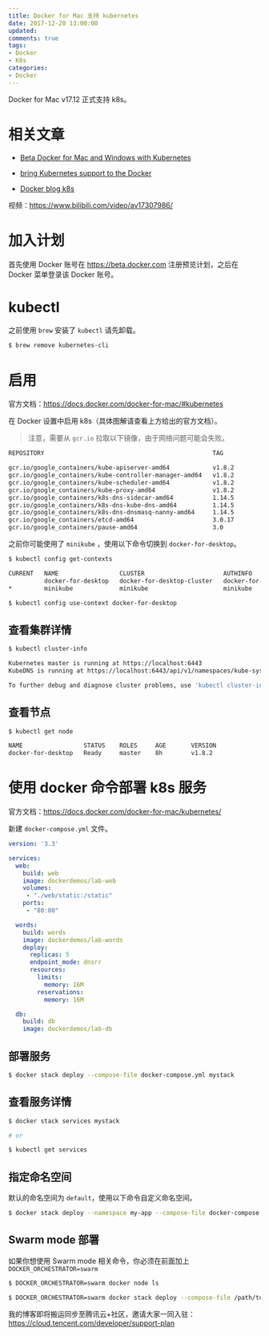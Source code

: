 ```yaml
---
title: Docker for Mac 支持 kubernetes
date: 2017-12-20 13:00:00
updated:
comments: true
tags:
- Docker
- K8s
categories:
- Docker
---
```


Docker for Mac v17.12 正式支持 k8s。

<!--more-->

# 相关文章

* [Beta Docker for Mac and Windows with Kubernetes](https://blog.docker.com/2017/10/docker-for-mac-and-windows-with-kubernetes-beta/)

* [bring Kubernetes support to the Docker](https://blog.docker.com/2017/10/kubernetes-docker-platform-and-moby-project/)

* [Docker blog k8s](https://blog.docker.com/tag/kubernetes/)

视频：https://www.bilibili.com/video/av17307986/

# 加入计划

首先使用 Docker 账号在 https://beta.docker.com 注册预览计划，之后在 Docker 菜单登录该 Docker 账号。

# kubectl

之前使用 `brew` 安装了 `kubectl` 请先卸载。

```bash
$ brew remove kubernetes-cli
```

# 启用

官方文档：https://docs.docker.com/docker-for-mac/#kubernetes

在 Docker 设置中启用 k8s（具体图解请查看上方给出的官方文档）。

>注意，需要从 `gcr.io` 拉取以下镜像，由于网络问题可能会失败。

```bash
REPOSITORY                                               TAG                                        IMAGE ID            CREATED             SIZE

gcr.io/google_containers/kube-apiserver-amd64            v1.8.2                                     6278a1092d08        7 weeks ago         194MB
gcr.io/google_containers/kube-controller-manager-amd64   v1.8.2                                     5eabb0eae58b        7 weeks ago         129MB
gcr.io/google_containers/kube-scheduler-amd64            v1.8.2                                     b48970f8473e        7 weeks ago         54.9MB
gcr.io/google_containers/kube-proxy-amd64                v1.8.2                                     88e2c85d3d02        7 weeks ago         93.1MB
gcr.io/google_containers/k8s-dns-sidecar-amd64           1.14.5                                     fed89e8b4248        2 months ago        41.8MB
gcr.io/google_containers/k8s-dns-kube-dns-amd64          1.14.5                                     512cd7425a73        2 months ago        49.4MB
gcr.io/google_containers/k8s-dns-dnsmasq-nanny-amd64     1.14.5                                     459944ce8cc4        2 months ago        41.4MB
gcr.io/google_containers/etcd-amd64                      3.0.17                                     243830dae7dd        9 months ago        169MB
gcr.io/google_containers/pause-amd64                     3.0                                        99e59f495ffa        19 months ago       747kB
```

之前你可能使用了 `minikube` ，使用以下命令切换到 `docker-for-desktop`。

```bash
$ kubectl config get-contexts

CURRENT   NAME                 CLUSTER                      AUTHINFO             NAMESPACE
          docker-for-desktop   docker-for-desktop-cluster   docker-for-desktop
*         minikube             minikube                     minikube

$ kubectl config use-context docker-for-desktop
```

## 查看集群详情

```bash
$ kubectl cluster-info

Kubernetes master is running at https://localhost:6443
KubeDNS is running at https://localhost:6443/api/v1/namespaces/kube-system/services/kube-dns/proxy

To further debug and diagnose cluster problems, use 'kubectl cluster-info dump'.
```

## 查看节点

```bash
$ kubectl get node

NAME                 STATUS    ROLES     AGE       VERSION
docker-for-desktop   Ready     master    8h        v1.8.2
```

# 使用 docker 命令部署 k8s 服务

官方文档：https://docs.docker.com/docker-for-mac/kubernetes/

新建 `docker-compose.yml` 文件。

```yaml
version: '3.3'

services:
  web:
    build: web
    image: dockerdemos/lab-web
    volumes:
     - "./web/static:/static"
    ports:
     - "80:80"

  words:
    build: words
    image: dockerdemos/lab-words
    deploy:
      replicas: 5
      endpoint_mode: dnsrr
      resources:
        limits:
          memory: 16M
        reservations:
          memory: 16M

  db:
    build: db
    image: dockerdemos/lab-db
```

## 部署服务

```bash
$ docker stack deploy --compose-file docker-compose.yml mystack
```

## 查看服务详情

```bash
$ docker stack services mystack

# or

$ kubectl get services
```

## 指定命名空间

默认的命名空间为 `default`，使用以下命令自定义命名空间。

```bash
$ docker stack deploy --namespace my-app --compose-file docker-compose.yml mystack
```

## Swarm mode 部署

如果你想使用 Swarm mode 相关命令，你必须在前面加上 `DOCKER_ORCHESTRATOR=swarm`

```bash
$ DOCKER_ORCHESTRATOR=swarm docker node ls

$ DOCKER_ORCHESTRATOR=swarm docker stack deploy --compose-file /path/to/docker-compose.yml mystack
```

我的博客即将搬运同步至腾讯云+社区，邀请大家一同入驻：https://cloud.tencent.com/developer/support-plan
